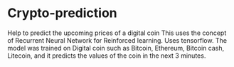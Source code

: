 # Crypto-prediction
Help to predict the upcoming prices of a digital coin
This uses the concept of Recurrent Neural Network for Reinforced learning.
Uses tensorflow.
The model was trained on Digital coin such as Bitcoin, Ethereum, Bitcoin cash, Litecoin, and it predicts the values of the coin in the next 3 minutes.
